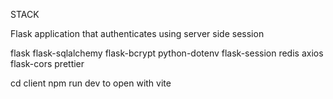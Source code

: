 STACK

Flask application that authenticates using server side session

flask
flask-sqlalchemy
flask-bcrypt
python-dotenv
flask-session
redis
axios
flask-cors
prettier

cd client
npm run dev to open with vite
